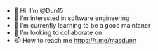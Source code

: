 - 👋 Hi, I’m @Dun15
- 👀 I’m interested in software engineering
- 🌱 I’m currently learning to be a good maintaner
- 💞️ I’m looking to collaborate on 
- 📫 How to reach me https://t.me/masdunn

<!---
Dun15/Dun15 is a ✨ special ✨ repository because its `README.md` (this file) appears on your GitHub profile.
You can click the Preview link to take a look at your changes.
--->
